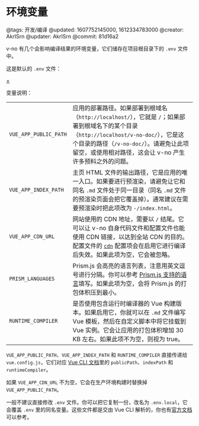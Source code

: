 # 环境变量

@tags: 开发/编译
@updated: 1607752145000, 1612334783000
@creator: AkrISrn
@updater: AkrISrn
@commit: 81d16a2

v-no 有几个会影响编译结果的环境变量，它们储存在项目根目录下的 `.env` 文件中。

这是默认的 `.env` 文件：

[+](/zh/snippets/env.md)

变量说明：

| | |
| - | - |
| `VUE_APP_PUBLIC_PATH` | 应用的部署路径。如果部署到根域名（`http://localhost/`），它就是 `/`；如果部署到根域名下的某个目录（`http://localhost/v-no-doc/`），它是这个目录的路径（`/v-no-doc/`）。请避免让此项留空，或使用相对路径，这会让 v-no 产生许多预料之外的问题。 |
| `VUE_APP_INDEX_PATH` | 主页 HTML 文件的输出路径，它是应用的唯一入口。如果要进行预渲染，请避免让它和同名 `.md` 文件处于同一目录（同名 `.md` 文件的预渲染页面会把它覆盖掉）。通常建议在需要预渲染时把此项改为 `-/index.html`。 |
| `VUE_APP_CDN_URL` | 网站使用的 CDN 地址，需要以 `/` 结尾。它可以让 v-no 自身代码文件和配置文件也能使用 CDN 链接，以达到全站 CDN 的目的。配置文件的 [`cdn`](/zh/docs/main-conf.md "#") 配置项会在启用它进行编译后失效。如果此项为空，它会被忽略。 |
| `PRISM_LANGUAGES` | Prism.js 会高亮的语言列表，注意用英文逗号进行分隔。你可以参考 [Prism.js 支持的语言](https://prismjs.com/index.html#supported-languages)填写。如果此项为空，会将 Prism.js 的打包体积压到最小。 |
| `RUNTIME_COMPILER` | 是否使用包含运行时编译器的 Vue 构建版本。如果启用它，你就可以在 `.md` 文件编写 Vue 模板，然后在自定义脚本中将它挂载到 Vue 实例。它会让应用的打包体积增加 30 KB 左右。如果此项不为空，则视为 true。 |

`VUE_APP_PUBLIC_PATH`、`VUE_APP_INDEX_PATH` 和 `RUNTIME_COMPILER` 直接传递给 `vue.config.js`，它们对应 [Vue CLI 文档](https://cli.vuejs.org/zh/config/)里的 `publicPath`、`indexPath` 和 `runtimeCompiler`。

如果 `VUE_APP_CDN_URL` 不为空，它会在生产环境构建时替换掉 `VUE_APP_PUBLIC_PATH`。

一般不建议直接修改 `.env` 文件。你可以把它复制一份，改名为 `.env.local`，它会覆盖 `.env` 里的同名变量。这些文件都是交由 Vue CLI 解析的，你也有[官方文档](https://cli.vuejs.org/zh/guide/mode-and-env.html)可以参考。
